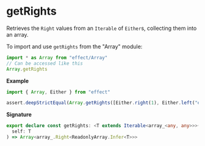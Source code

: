 # getRights

Retrieves the `Right` values from an `Iterable` of `Either`s, collecting them into an array.

To import and use `getRights` from the "Array" module:

```ts
import * as Array from "effect/Array"
// Can be accessed like this
Array.getRights
```

**Example**

```ts
import { Array, Either } from "effect"

assert.deepStrictEqual(Array.getRights([Either.right(1), Either.left("err"), Either.right(2)]), [1, 2])
```

**Signature**

```ts
export declare const getRights: <T extends Iterable<array_<any, any>>>(
  self: T
) => Array<array_.Right<ReadonlyArray.Infer<T>>>
```

